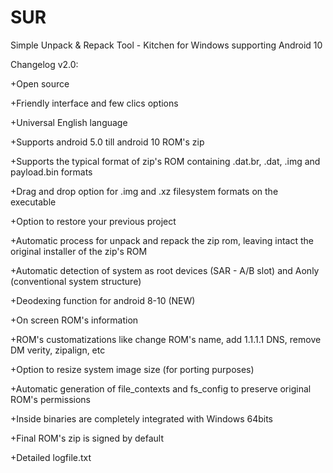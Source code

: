 # SUR
Simple Unpack &amp; Repack Tool - Kitchen for Windows supporting Android 10


Changelog v2.0:

+Open source

+Friendly interface and few clics options

+Universal English language

+Supports android 5.0 till android 10 ROM's zip

+Supports the typical format of zip's ROM containing .dat.br, .dat, .img and payload.bin formats

+Drag and drop option for .img and .xz filesystem formats on the executable

+Option to restore your previous project

+Automatic process for unpack and repack the zip rom, leaving intact the original installer of the zip's ROM

+Automatic detection of system as root devices (SAR - A/B slot) and Aonly (conventional system structure)

+Deodexing function for android 8-10 (NEW)

+On screen ROM's information

+ROM's customatizations like change ROM's name, add 1.1.1.1 DNS, remove DM verity, zipalign, etc

+Option to resize system image size (for porting purposes)

+Automatic generation of file_contexts and fs_config to preserve original ROM's permissions

+Inside binaries are completely integrated with Windows 64bits

+Final ROM's zip is signed by default

+Detailed logfile.txt
